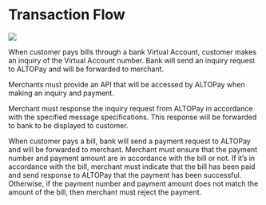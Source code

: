 # Transaction Flow
![](transaction_flow.png)  

When customer pays bills through a bank Virtual Account, customer makes an inquiry of the Virtual Account number. Bank will send an inquiry request to ALTOPay and will be forwarded to merchant.  

Merchants must provide an API that will be accessed by ALTOPay when making an inquiry and payment.  

Merchant must response the inquiry request from ALTOPay in accordance with the specified message specifications. This response will be forwarded to bank to be displayed to customer.  

When customer pays a bill, bank will send a payment request to ALTOPay and will be forwarded to merchant. Merchant must ensure that the payment number and payment amount are in accordance with the bill or not. If it’s in accordance with the bill, merchant must indicate that the bill has been paid and send response to ALTOPay that the payment has been successful. Otherwise, if the payment number and payment amount does not match the amount of the bill, then merchant must reject the payment.  